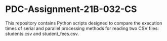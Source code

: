 # PDC-Assignment-21B-032-CS
This repository contains Python scripts designed to compare the execution times of serial and parallel processing methods for reading two CSV files: students.csv and student_fees.csv.

